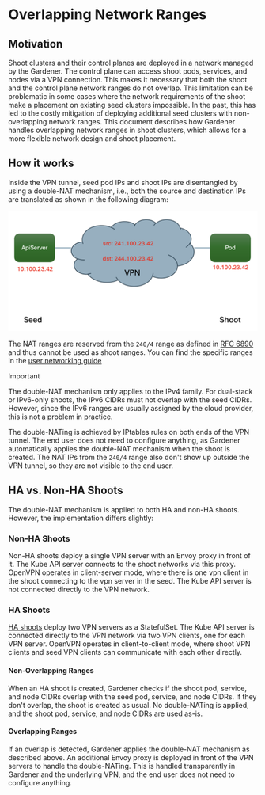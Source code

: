 # Overlapping Network Ranges

## Motivation
Shoot clusters and their control planes are deployed in a network managed by the Gardener. The control plane can
access shoot pods, services, and nodes via a VPN connection. This makes it necessary that both the shoot and the 
control plane network ranges do not overlap. This limitation can be problematic in some cases where the network 
requirements of the shoot make a placement on existing seed clusters impossible. In the past, this has led to the costly
mitigation of deploying additional seed clusters with non-overlapping network ranges.
This document describes how Gardener handles overlapping network ranges in shoot clusters, 
which allows for a more flexible network design and shoot placement.

## How it works
Inside the VPN tunnel, seed pod IPs and shoot IPs are disentangled by using a double-NAT mechanism, 
i.e., both the source and destination IPs are translated as shown in the following diagram:

![double-nat](./images/double-nat.png)

The NAT ranges are reserved from the `240/4` range as defined in [RFC 6890](https://datatracker.ietf.org/doc/html/rfc6890#section-2.7.4)
and thus cannot be used as shoot ranges. You can find the specific ranges in the [user networking guide](https://github.com/gardener/gardener/blob/master/docs/usage/networking/shoot_networking.md#reserved-networks)

> [!IMPORTANT]
> The double-NAT mechanism only applies to the IPv4 family.
> For dual-stack or IPv6-only shoots, the IPv6 CIDRs must not overlap with the seed CIDRs.
> However, since the IPv6 ranges are usually assigned by the cloud provider, this is not a problem in practice.

The double-NATing is achieved by IPtables rules on both ends of the VPN tunnel. The end user does not need to configure anything, as Gardener automatically applies the double-NAT mechanism when the shoot is created.
The NAT IPs from the `240/4` range also don't show up outside the VPN tunnel, so they are not visible to the end user.

## HA vs. Non-HA Shoots
The double-NAT mechanism is applied to both HA and non-HA shoots. However, the implementation differs slightly:

### Non-HA Shoots
Non-HA shoots deploy a single VPN server with an Envoy proxy in front of it. The Kube API server connects to the shoot networks via this proxy.
OpenVPN operates in client-server mode, where there is one vpn client in the shoot connecting to the vpn server in the seed.
The Kube API server is not connected directly to the VPN network.

### HA Shoots
[HA shoots](https://github.com/gardener/gardener/blob/master/docs/usage/high-availability/shoot_high_availability.md) deploy two VPN servers as a StatefulSet. The Kube API server is connected directly to the VPN network via two VPN clients, one for each VPN server.
OpenVPN operates in client-to-client mode, where shoot VPN clients and seed VPN clients can communicate with each other directly.

#### Non-Overlapping Ranges
When an HA shoot is created, Gardener checks if the shoot pod, service, and node CIDRs overlap with the seed pod, service, and node CIDRs.
If they don't overlap, the shoot is created as usual. No double-NATing is applied, and the shoot pod, service, and node CIDRs are used as-is.

#### Overlapping Ranges
If an overlap is detected, Gardener applies the double-NAT mechanism as described above. An additional Envoy proxy is deployed in front of the VPN servers to handle the double-NATing.
This is handled transparently in Gardener and the underlying VPN, and the end user does not need to configure anything.